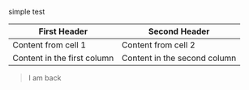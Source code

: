 simple test 





First Header | Second Header
------------ | -------------
Content from cell 1 | Content from cell 2
Content in the first column | Content in the second column

>I am back
